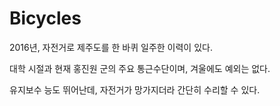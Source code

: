 # Bicycles

2016년, 자전거로 제주도를 한 바퀴 일주한 이력이 있다.

대학 시절과 현재 홍진원 군의 주요 통근수단이며, 겨울에도 예외는 없다.

유지보수 능도 뛰어난데, 자전거가 망가지더라 간단히 수리할 수 있다.


